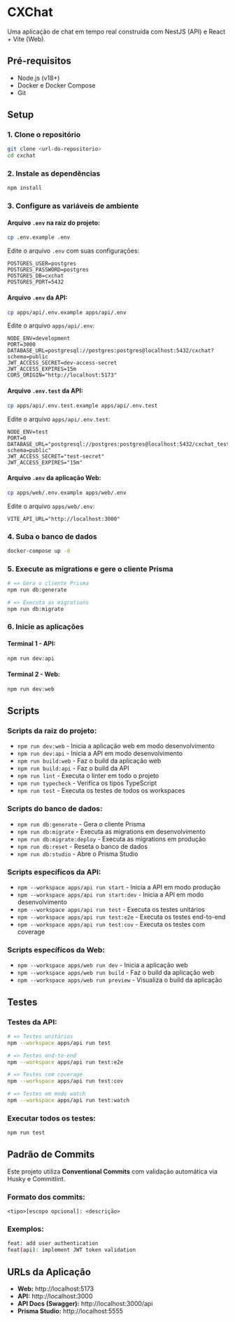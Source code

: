 # CXChat

Uma aplicação de chat em tempo real construída com NestJS (API) e React + Vite (Web).

## Pré-requisitos

- Node.js (v18+)
- Docker e Docker Compose
- Git

## Setup

### 1. Clone o repositório

```bash
git clone <url-do-repositorio>
cd cxchat
```

### 2. Instale as dependências

```bash
npm install
```

### 3. Configure as variáveis de ambiente

#### Arquivo `.env` na raiz do projeto:

```bash
cp .env.example .env
```

Edite o arquivo `.env` com suas configurações:

```env
POSTGRES_USER=postgres
POSTGRES_PASSWORD=postgres
POSTGRES_DB=cxchat
POSTGRES_PORT=5432
```

#### Arquivo `.env` da API:

```bash
cp apps/api/.env.example apps/api/.env
```

Edite o arquivo `apps/api/.env`:

```env
NODE_ENV=development
PORT=3000
DATABASE_URL=postgresql://postgres:postgres@localhost:5432/cxchat?schema=public
JWT_ACCESS_SECRET=dev-access-secret
JWT_ACCESS_EXPIRES=15m
CORS_ORIGIN="http://localhost:5173"
```

#### Arquivo `.env.test` da API:

```bash
cp apps/api/.env.test.example apps/api/.env.test
```

Edite o arquivo `apps/api/.env.test`:

```env
NODE_ENV=test
PORT=0
DATABASE_URL="postgresql://postgres:postgres@localhost:5432/cxchat_test?schema=public"
JWT_ACCESS_SECRET="test-secret"
JWT_ACCESS_EXPIRES="15m"
```

#### Arquivo `.env` da aplicação Web:

```bash
cp apps/web/.env.example apps/web/.env
```

Edite o arquivo `apps/web/.env`:

```env
VITE_API_URL="http://localhost:3000"
```

### 4. Suba o banco de dados

```bash
docker-compose up -d
```

### 5. Execute as migrations e gere o cliente Prisma

```bash
# => Gera o cliente Prisma
npm run db:generate

# => Executa as migrations
npm run db:migrate
```

### 6. Inicie as aplicações

#### Terminal 1 - API:

```bash
npm run dev:api
```

#### Terminal 2 - Web:

```bash
npm run dev:web
```

## Scripts

### Scripts da raiz do projeto:

- `npm run dev:web` - Inicia a aplicação web em modo desenvolvimento
- `npm run dev:api` - Inicia a API em modo desenvolvimento
- `npm run build:web` - Faz o build da aplicação web
- `npm run build:api` - Faz o build da API
- `npm run lint` - Executa o linter em todo o projeto
- `npm run typecheck` - Verifica os tipos TypeScript
- `npm run test` - Executa os testes de todos os workspaces

### Scripts do banco de dados:

- `npm run db:generate` - Gera o cliente Prisma
- `npm run db:migrate` - Executa as migrations em desenvolvimento
- `npm run db:migrate:deploy` - Executa as migrations em produção
- `npm run db:reset` - Reseta o banco de dados
- `npm run db:studio` - Abre o Prisma Studio

### Scripts específicos da API:

- `npm --workspace apps/api run start` - Inicia a API em modo produção
- `npm --workspace apps/api run start:dev` - Inicia a API em modo desenvolvimento
- `npm --workspace apps/api run test` - Executa os testes unitários
- `npm --workspace apps/api run test:e2e` - Executa os testes end-to-end
- `npm --workspace apps/api run test:cov` - Executa os testes com coverage

### Scripts específicos da Web:

- `npm --workspace apps/web run dev` - Inicia a aplicação web
- `npm --workspace apps/web run build` - Faz o build da aplicação web
- `npm --workspace apps/web run preview` - Visualiza o build da aplicação

## Testes

### Testes da API:

```bash
# => Testes unitários
npm --workspace apps/api run test

# => Testes end-to-end
npm --workspace apps/api run test:e2e

# => Testes com coverage
npm --workspace apps/api run test:cov

# => Testes em modo watch
npm --workspace apps/api run test:watch
```

### Executar todos os testes:

```bash
npm run test
```

## Padrão de Commits

Este projeto utiliza **Conventional Commits** com validação automática via Husky e Commitlint.

### Formato dos commits:

```
<tipo>[escopo opcional]: <descrição>
```

### Exemplos:

```bash
feat: add user authentication
feat(api): implement JWT token validation
```

## URLs da Aplicação

- **Web:** http://localhost:5173
- **API:** http://localhost:3000
- **API Docs (Swagger):** http://localhost:3000/api
- **Prisma Studio:** http://localhost:5555
